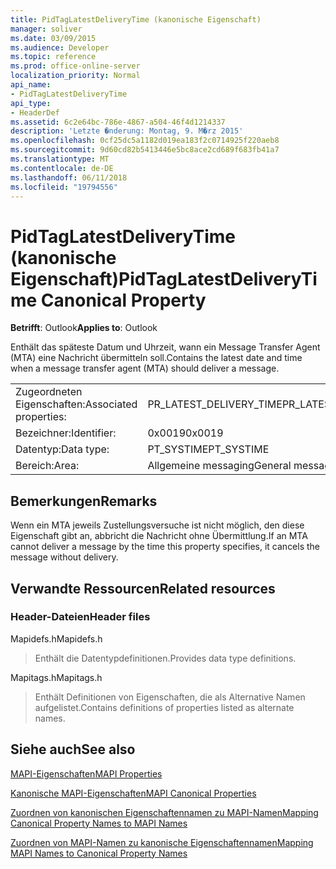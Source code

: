 ```yaml
---
title: PidTagLatestDeliveryTime (kanonische Eigenschaft)
manager: soliver
ms.date: 03/09/2015
ms.audience: Developer
ms.topic: reference
ms.prod: office-online-server
localization_priority: Normal
api_name:
- PidTagLatestDeliveryTime
api_type:
- HeaderDef
ms.assetid: 6c2e64bc-786e-4867-a504-46f4d1214337
description: 'Letzte �nderung: Montag, 9. M�rz 2015'
ms.openlocfilehash: 0cf25dc5a1182d019ea183f2c0714925f220aeb8
ms.sourcegitcommit: 9d60cd82b5413446e5bc8ace2cd689f683fb41a7
ms.translationtype: MT
ms.contentlocale: de-DE
ms.lasthandoff: 06/11/2018
ms.locfileid: "19794556"
---
```

# <a name="pidtaglatestdeliverytime-canonical-property"></a><span data-ttu-id="3dc83-103">PidTagLatestDeliveryTime (kanonische Eigenschaft)</span><span class="sxs-lookup"><span data-stu-id="3dc83-103">PidTagLatestDeliveryTime Canonical Property</span></span>

  
  
<span data-ttu-id="3dc83-104">**Betrifft**: Outlook</span><span class="sxs-lookup"><span data-stu-id="3dc83-104">**Applies to**: Outlook</span></span> 
  
<span data-ttu-id="3dc83-105">Enthält das späteste Datum und Uhrzeit, wann ein Message Transfer Agent (MTA) eine Nachricht übermitteln soll.</span><span class="sxs-lookup"><span data-stu-id="3dc83-105">Contains the latest date and time when a message transfer agent (MTA) should deliver a message.</span></span> 
  
|||
|:-----|:-----|
|<span data-ttu-id="3dc83-106">Zugeordneten Eigenschaften:</span><span class="sxs-lookup"><span data-stu-id="3dc83-106">Associated properties:</span></span>  <br/> |<span data-ttu-id="3dc83-107">PR_LATEST_DELIVERY_TIME</span><span class="sxs-lookup"><span data-stu-id="3dc83-107">PR_LATEST_DELIVERY_TIME</span></span>  <br/> |
|<span data-ttu-id="3dc83-108">Bezeichner:</span><span class="sxs-lookup"><span data-stu-id="3dc83-108">Identifier:</span></span>  <br/> |<span data-ttu-id="3dc83-109">0x0019</span><span class="sxs-lookup"><span data-stu-id="3dc83-109">0x0019</span></span>  <br/> |
|<span data-ttu-id="3dc83-110">Datentyp:</span><span class="sxs-lookup"><span data-stu-id="3dc83-110">Data type:</span></span>  <br/> |<span data-ttu-id="3dc83-111">PT_SYSTIME</span><span class="sxs-lookup"><span data-stu-id="3dc83-111">PT_SYSTIME</span></span>  <br/> |
|<span data-ttu-id="3dc83-112">Bereich:</span><span class="sxs-lookup"><span data-stu-id="3dc83-112">Area:</span></span>  <br/> |<span data-ttu-id="3dc83-113">Allgemeine messaging</span><span class="sxs-lookup"><span data-stu-id="3dc83-113">General messaging</span></span>  <br/> |
   
## <a name="remarks"></a><span data-ttu-id="3dc83-114">Bemerkungen</span><span class="sxs-lookup"><span data-stu-id="3dc83-114">Remarks</span></span>

<span data-ttu-id="3dc83-115">Wenn ein MTA jeweils Zustellungsversuche ist nicht möglich, den diese Eigenschaft gibt an, abbricht die Nachricht ohne Übermittlung.</span><span class="sxs-lookup"><span data-stu-id="3dc83-115">If an MTA cannot deliver a message by the time this property specifies, it cancels the message without delivery.</span></span> 
  
## <a name="related-resources"></a><span data-ttu-id="3dc83-116">Verwandte Ressourcen</span><span class="sxs-lookup"><span data-stu-id="3dc83-116">Related resources</span></span>

### <a name="header-files"></a><span data-ttu-id="3dc83-117">Header-Dateien</span><span class="sxs-lookup"><span data-stu-id="3dc83-117">Header files</span></span>

<span data-ttu-id="3dc83-118">Mapidefs.h</span><span class="sxs-lookup"><span data-stu-id="3dc83-118">Mapidefs.h</span></span>
  
> <span data-ttu-id="3dc83-119">Enthält die Datentypdefinitionen.</span><span class="sxs-lookup"><span data-stu-id="3dc83-119">Provides data type definitions.</span></span>
    
<span data-ttu-id="3dc83-120">Mapitags.h</span><span class="sxs-lookup"><span data-stu-id="3dc83-120">Mapitags.h</span></span>
  
> <span data-ttu-id="3dc83-121">Enthält Definitionen von Eigenschaften, die als Alternative Namen aufgelistet.</span><span class="sxs-lookup"><span data-stu-id="3dc83-121">Contains definitions of properties listed as alternate names.</span></span>
    
## <a name="see-also"></a><span data-ttu-id="3dc83-122">Siehe auch</span><span class="sxs-lookup"><span data-stu-id="3dc83-122">See also</span></span>



[<span data-ttu-id="3dc83-123">MAPI-Eigenschaften</span><span class="sxs-lookup"><span data-stu-id="3dc83-123">MAPI Properties</span></span>](mapi-properties.md)
  
[<span data-ttu-id="3dc83-124">Kanonische MAPI-Eigenschaften</span><span class="sxs-lookup"><span data-stu-id="3dc83-124">MAPI Canonical Properties</span></span>](mapi-canonical-properties.md)
  
[<span data-ttu-id="3dc83-125">Zuordnen von kanonischen Eigenschaftennamen zu MAPI-Namen</span><span class="sxs-lookup"><span data-stu-id="3dc83-125">Mapping Canonical Property Names to MAPI Names</span></span>](mapping-canonical-property-names-to-mapi-names.md)
  
[<span data-ttu-id="3dc83-126">Zuordnen von MAPI-Namen zu kanonische Eigenschaftennamen</span><span class="sxs-lookup"><span data-stu-id="3dc83-126">Mapping MAPI Names to Canonical Property Names</span></span>](mapping-mapi-names-to-canonical-property-names.md)

